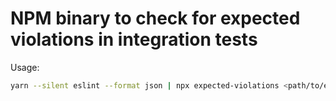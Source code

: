 # NPM binary to check for expected violations in integration tests

Usage:

```bash
yarn --silent eslint --format json | npx expected-violations <path/to/expectations.json>
```
